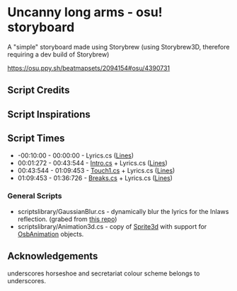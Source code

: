 # Uncanny long arms - osu! storyboard
A "simple" storyboard made using Storybrew (using Storybrew3D, therefore requiring a dev build of Storybrew)

https://osu.ppy.sh/beatmapsets/2094154#osu/4390731

## Script Credits

## Script Inspirations

## Script Times
- -00:10:00 - 00:00:00 - Lyrics.cs ([Lines](https://github.com/Coppertine/uncanny-long-arms-sb/blob/master/Lyrics.cs#L60-L190))
- 00:01:272 - 00:43:544 - [Intro.cs](https://github.com/Coppertine/uncanny-long-arms-sb/blob/master/Intro.cs) + Lyrics.cs ([Lines](https://github.com/Coppertine/uncanny-long-arms-sb/blob/master/Lyrics.cs#L192-L358))
- 00:43:544 - 01:09:453 - [Touch1.cs](https://github.com/Coppertine/uncanny-long-arms-sb/blob/master/Touch1.cs) + Lyrics.cs ([Lines](https://github.com/Coppertine/uncanny-long-arms-sb/blob/master/Lyrics.cs#L361-L507))
- 01:09:453 - 01:36:726 - [Breaks.cs](https://github.com/Coppertine/uncanny-long-arms-sb/blob/master/Breaks.cs) + Lyrics.cs ([Lines](https://github.com/Coppertine/uncanny-long-arms-sb/blob/8b6477e57d6ad26a1bcb3caccb3d87f2d7370358/Lyrics.cs#L508-L551))

### General Scripts
- scriptslibrary/GaussianBlur.cs - dynamically blur the lyrics for the Inlaws reflection. (grabed from [this repo](https://github.com/mdymel/superfastblur/blob/master/SuperfastBlur/GaussianBlur.cs))
- scriptslibrary/Animation3d.cs - copy of [Sprite3d](https://github.com/Damnae/storybrew/blob/master/common/Storyboarding3d/Sprite3d.cs) with support for [OsbAnimation](https://github.com/Damnae/storybrew/blob/master/common/Storyboarding/OsbAnimation.cs) objects.

## Acknowledgements
underscores horseshoe and secretariat colour scheme belongs to underscores.
